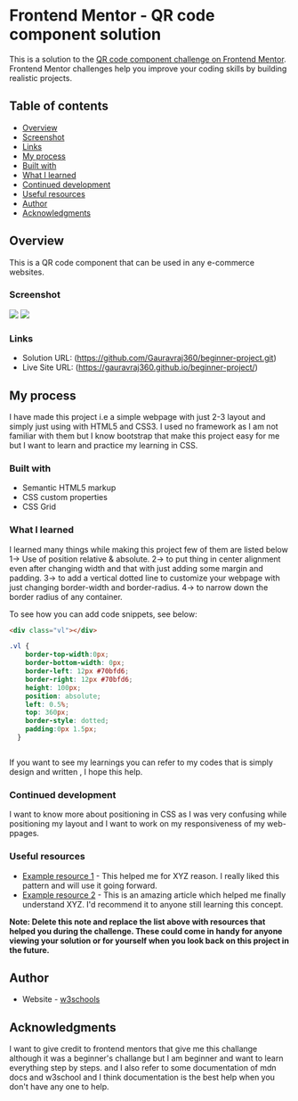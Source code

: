 # Frontend Mentor - QR code component solution

This is a solution to the [QR code component challenge on Frontend Mentor](https://www.frontendmentor.io/challenges/qr-code-component-iux_sIO_H). Frontend Mentor challenges help you improve your coding skills by building realistic projects. 

## Table of contents

  - [Overview](#overview)
  - [Screenshot](#screenshot)
  - [Links](#links)
  - [My process](#my-process)
  - [Built with](#built-with)
  - [What I learned](#what-i-learned)
  - [Continued development](#continued-development)
  - [Useful resources](#useful-resources)
  - [Author](#author)
  - [Acknowledgments](#acknowledgments)

## Overview
This is a QR code component that can be used in any e-commerce websites.

### Screenshot

![](.desktop-version.jpg)
![](.mobile-version.jpg)

### Links

- Solution URL: (https://github.com/Gauravraj360/beginner-project.git)
- Live Site URL: (https://gauravraj360.github.io/beginner-project/)

## My process

I have made this project i.e a simple webpage with just 2-3 layout and simply just using with HTML5 and CSS3. I used no framework as I am not familiar with them but I know bootstrap that make this project easy for me but I want to learn and practice my learning in CSS.

### Built with

- Semantic HTML5 markup
- CSS custom properties
- CSS Grid


### What I learned

I learned many things while making this project few of them are listed below
1-> Use of position relative & absolute.
2-> to put thing in center alignment even after changing width and that with just adding some margin and padding.
3-> to add a vertical dotted line to customize your webpage with just changing border-width and border-radius.
4-> to narrow down the border radius of any container.

To see how you can add code snippets, see below:

```html
<div class="vl"></div>
```
```css
.vl {
    border-top-width:0px;
    border-bottom-width: 0px;
    border-left: 12px #70bfd6;
    border-right: 12px #70bfd6;
    height: 100px;
    position: absolute;
    left: 0.5%;
    top: 360px;
    border-style: dotted;
    padding:0px 1.5px;
  }
```
```js

```
If you want to see my learnings you can refer to my codes that is simply design and written , I hope this help.


### Continued development

I want to know more about positioning in CSS as I was very confusing while positioning my layout and I want to work on my responsiveness of my web-ppages.


### Useful resources

- [Example resource 1](https://www.example.com) - This helped me for XYZ reason. I really liked this pattern and will use it going forward.
- [Example resource 2](https://www.example.com) - This is an amazing article which helped me finally understand XYZ. I'd recommend it to anyone still learning this concept.

**Note: Delete this note and replace the list above with resources that helped you during the challenge. These could come in handy for anyone viewing your solution or for yourself when you look back on this project in the future.**

## Author

- Website - [w3schools](https://w3-schools.com)


## Acknowledgments

I want to give credit to frontend mentors that give me this challange although it was a beginner's challange but I am beginner and want to learn everything step by steps.
and I also refer to some documentation of mdn docs and w3school and I think documentation is the best help when you don't have any one to help.


